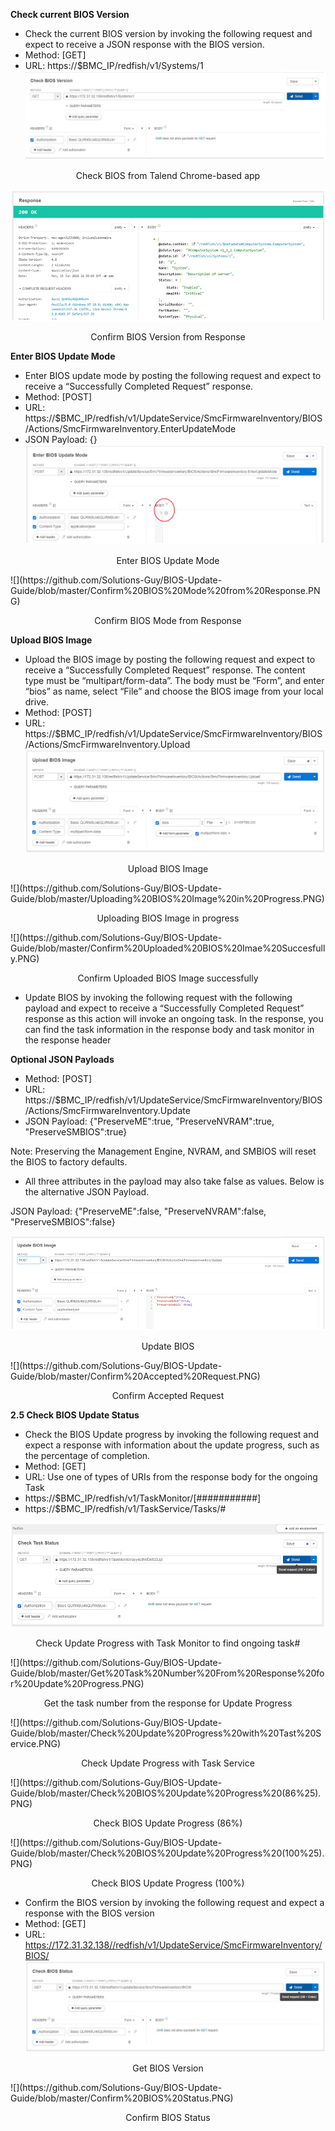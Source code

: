 **Check current BIOS Version**
* Check the current BIOS version by invoking the following request and expect to receive a JSON response with the BIOS version.
* Method: [GET]
* URL: https://$BMC_IP/redfish/v1/Systems/1
![](https://github.com/Solutions-Guy/BIOS-Update-Guide/blob/master/Check%20BIOS%20from%20Talend%20Chrome-based%20App.png)
<p align="center">Check BIOS from Talend Chrome-based app</p>

![](https://github.com/Solutions-Guy/BIOS-Update-Guide/blob/master/Confirm%20BIOS%20Version%20from%20Response.PNG)
<p align="center">Confirm BIOS Version from Response</p>

**Enter BIOS Update Mode**
* Enter BIOS update mode by posting the following request and expect to receive a “Successfully Completed Request” response.
* Method: [POST]
* URL: https://$BMC_IP/redfish/v1/UpdateService/SmcFirmwareInventory/BIOS/Actions/SmcFirmwareInventory.EnterUpdateMode
* JSON Payload: {}
![](https://github.com/Solutions-Guy/BIOS-Update-Guide/blob/master/Enter%20BIOS%20Update%20Mode.PNG)
<p align="center">Enter BIOS Update Mode</p>
![](https://github.com/Solutions-Guy/BIOS-Update-Guide/blob/master/Confirm%20BIOS%20Mode%20from%20Response.PNG)
<p align="center">Confirm BIOS Mode from Response</p>

**Upload BIOS Image**
* Upload the BIOS image by posting the following request and expect to receive a “Successfully Completed Request” response. The content type must be “multipart/form-data”. The body must be “Form”, and enter “bios” as name, select “File” and choose the BIOS image from your local drive. 
* Method: [POST]
* URL: https://$BMC_IP/redfish/v1/UpdateService/SmcFirmwareInventory/BIOS/Actions/SmcFirmwareInventory.Upload
![](https://github.com/Solutions-Guy/BIOS-Update-Guide/blob/master/Upload%20BIOS%20Image.PNG)
<p align="center">Upload BIOS Image</p>
![](https://github.com/Solutions-Guy/BIOS-Update-Guide/blob/master/Uploading%20BIOS%20Image%20in%20Progress.PNG)
<p align="center">Uploading BIOS Image in progress</p>
![](https://github.com/Solutions-Guy/BIOS-Update-Guide/blob/master/Confirm%20Uploaded%20BIOS%20Imae%20Succesfully.PNG)
<p align="center">Confirm Uploaded BIOS Image successfully</p>

* Update BIOS by invoking the following request with the following payload and expect to receive a “Successfully Completed Request” response as this action will invoke an ongoing task. In the response, you can find the task information in the response body and task monitor in the response header

**Optional JSON Payloads**

* Method: [POST]
* URL: https://$BMC_IP/redfish/v1/UpdateService/SmcFirmwareInventory/BIOS/Actions/SmcFirmwareInventory.Update
* JSON Payload:
{"PreserveME":true, 
 "PreserveNVRAM":true,
 "PreserveSMBIOS":true}
 
 Note: Preserving the Management Engine, NVRAM, and SMBIOS will reset the BIOS to factory defaults.

* All three attributes in the payload may also take false as values. Below is the alternative JSON Payload.

JSON Payload:
{"PreserveME":false, 
 "PreserveNVRAM":false,
 "PreserveSMBIOS":false}
 
![](https://github.com/Solutions-Guy/BIOS-Update-Guide/blob/master/Update%20BIOS.PNG)
<p align="center">Update BIOS</p>
![](https://github.com/Solutions-Guy/BIOS-Update-Guide/blob/master/Confirm%20Accepted%20Request.PNG)
<p align="center">Confirm Accepted Request</p>

**2.5	Check BIOS Update Status**

* Check the BIOS Update progress by invoking the following request and expect a response with information about the update progress, such as the percentage of completion.
* Method: [GET]
* URL: Use one of types of URIs from the response body for the ongoing Task
* https://$BMC_IP/redfish/v1/TaskMonitor/[###########]
* https://$BMC_IP/redfish/v1/TaskService/Tasks/#

![](https://github.com/Solutions-Guy/BIOS-Update-Guide/blob/master/Check%20Update%20Progress%20with%20Task%20Monitor%20to%20Find%20Ongoing%20Task%23.PNG)
<p align="center">Check Update Progress with Task Monitor to find ongoing task#</p>
![](https://github.com/Solutions-Guy/BIOS-Update-Guide/blob/master/Get%20Task%20Number%20From%20Response%20for%20Update%20Progress.PNG)
<p align="center">Get the task number from the response for Update Progress</p>
![](https://github.com/Solutions-Guy/BIOS-Update-Guide/blob/master/Check%20Update%20Progress%20with%20Tast%20Service.PNG)
<p align="center">Check Update Progress with Task Service</p>
![](https://github.com/Solutions-Guy/BIOS-Update-Guide/blob/master/Check%20BIOS%20Update%20Progress%20(86%25).PNG)
<p align="center">Check BIOS Update Progress (86%)</p>
![](https://github.com/Solutions-Guy/BIOS-Update-Guide/blob/master/Check%20BIOS%20Update%20Progress%20(100%25).PNG)
<p align="center">Check BIOS Update Progress (100%)</p>

* Confirm the BIOS version by invoking the following request and expect a response with the BIOS version
* Method: [GET]
* URL: https://172.31.32.138//redfish/v1/UpdateService/SmcFirmwareInventory/BIOS/
![](https://github.com/Solutions-Guy/BIOS-Update-Guide/blob/master/Get%20BIOS%20Version.PNG)
<p align="center">Get BIOS Version</p>
![](https://github.com/Solutions-Guy/BIOS-Update-Guide/blob/master/Confirm%20BIOS%20Status.PNG)
<p align="center">Confirm BIOS Status</p>
